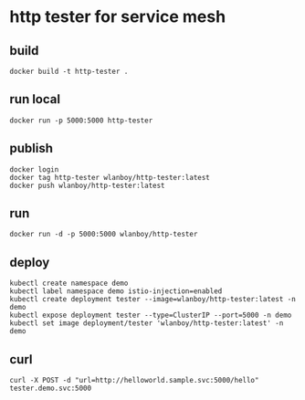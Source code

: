 # http tester for service mesh

## build
```
docker build -t http-tester .
```

## run local
```
docker run -p 5000:5000 http-tester
```

## publish
```
docker login
docker tag http-tester wlanboy/http-tester:latest
docker push wlanboy/http-tester:latest
```

## run
```
docker run -d -p 5000:5000 wlanboy/http-tester
```

## deploy
```
kubectl create namespace demo
kubectl label namespace demo istio-injection=enabled
kubectl create deployment tester --image=wlanboy/http-tester:latest -n demo
kubectl expose deployment tester --type=ClusterIP --port=5000 -n demo
kubectl set image deployment/tester 'wlanboy/http-tester:latest' -n demo
```

## curl
```
curl -X POST -d "url=http://helloworld.sample.svc:5000/hello" tester.demo.svc:5000
```